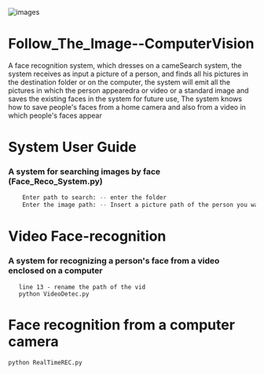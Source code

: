 ![images](https://user-images.githubusercontent.com/54840897/96036412-174bcd80-0e6d-11eb-8820-0704900c887e.jpeg)

# Follow_The_Image--ComputerVision 

A face recognition system, which dresses on a cameSearch system, the system receives as input a picture of a person, and finds all his pictures in the destination folder or on the computer, the system will emit all the pictures in which the person appearedra or video or a standard image and saves the existing faces in the system for future use, The system knows how to save people's faces from a home camera and also from a video in which people's faces appear


# System User Guide
### A system for searching images by face (Face_Reco_System.py)
``` python Face_Reco_System.py
    Enter path to search: -- enter the folder
    Enter the image path: -- Insert a picture path of the person you want to look for
   ```
# Video Face-recognition
### A system for recognizing a person's face from a video enclosed on a computer
```
   line 13 - rename the path of the vid
   python VideoDetec.py
````
# Face recognition from a computer camera
``` 
python RealTimeREC.py
```
   
    
